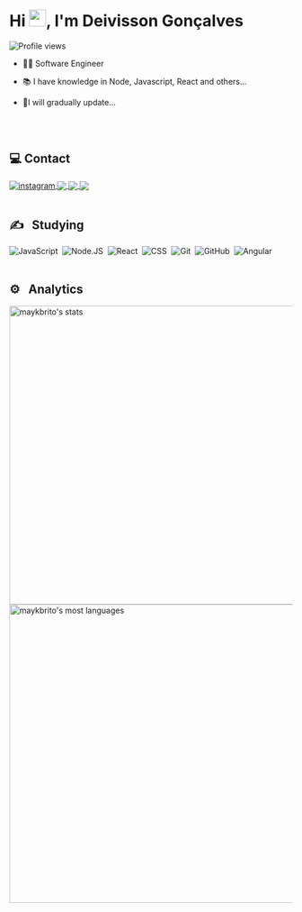 <h1 align="left">Hi <img src="https://raw.githubusercontent.com/kaueMarques/kaueMarques/master/hi.gif" width="30px">, I'm Deivisson Gonçalves</h1>
<p align="left"> <img src="https://komarev.com/ghpvc/?username=deividev5&color=blue" alt="Profile views" /> </p>

- 👨‍💻 Software Engineer

- 📚 I have knowledge in Node, Javascript, React and others...

- 🔧I will gradually update...

<br><br>

## 💻 Contact


<a href="https://www.instagram.com/deivi_0_0/" target="_blank">
 <img align="center" src="https://img.shields.io/badge/Instagram-E4405F?style=for-the-badge&logo=instagram&logoColor=white" alt="instagram"/>
</a>

<a href="mailto:deivissondevcontato.com" target="_blank">
 <img align="center" src="https://img.shields.io/badge/Gmail-D14836?style=for-the-badge&logo=gmail&logoColor=white"/>
</a>

<a href="https://github.com/deividev5" target="_blank">
 <img align="center" src="https://img.shields.io/badge/GitHub-100000?style=for-the-badge&logo=github&logoColor=white"/>
</a>

<a href="https://www.linkedin.com/in/deivisson-gon%C3%A7alves-a94778223/" target="_blank">
 <img align="center" src="https://img.shields.io/badge/LinkedIn-0077B5?style=for-the-badge&logo=linkedin&logoColor=white"/>
</a>
<br><br>

## ✍ &nbsp; Studying

![JavaScript](https://img.shields.io/badge/JavaScript-F7DF1E?style=for-the-badge&logo=javascript&logoColor=black)&nbsp;
![Node.JS](https://img.shields.io/badge/Node.js-43853D?logo=node.js&logoColor=white&style=for-the-badge)&nbsp;
![React](https://img.shields.io/badge/React-20232A?logo=react&logoColor=61DAFB&style=for-the-badge)&nbsp;
![CSS](https://img.shields.io/badge/CSS3-1572B6?style=for-the-badge&logo=css3&logoColor=white)&nbsp;
![Git](https://img.shields.io/badge/Git-E34F26?style=for-the-badge&logo=git&logoColor=white)&nbsp;
![GitHub](https://img.shields.io/badge/GitHub-100000?style=for-the-badge&logo=github&logoColor=white)&nbsp;
![Angular](https://img.shields.io/badge/Angular-DD0031?style=for-the-badge&logo=angular&logoColor=white)
<br><br>

## ⚙️ &nbsp; Analytics

<p align="left">
<img width="530em" src="https://github-readme-stats.vercel.app/api?username=deividev5&show_icons=true&theme=vision-friendly-dark" alt="maykbrito's stats"/>
<img width="530em" src="https://github-readme-stats.vercel.app/api/top-langs/?username=deividev5&layout=compact&theme=vision-friendly-dark" alt="maykbrito's most languages"/>
</p>

<br><br>



<!--
**deividev5/deividev5** is a ✨ _special_ ✨ repository because its `README.md` (this file) appears on your GitHub profile.

Here are some ideas to get you started:

- 🔭 I’m currently working on ...
- 🌱 I’m currently learning ...
- 👯 I’m looking to collaborate on ...
- 🤔 I’m looking for help with ...
- 💬 Ask me about ...
- 📫 How to reach me: ...
- 😄 Pronouns: ...
- ⚡ Fun fact: ...
-->
